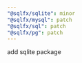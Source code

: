 ```yaml
---
"@sqlfx/sqlite": minor
"@sqlfx/mysql": patch
"@sqlfx/sql": patch
"@sqlfx/pg": patch
---
```


add sqlite package
